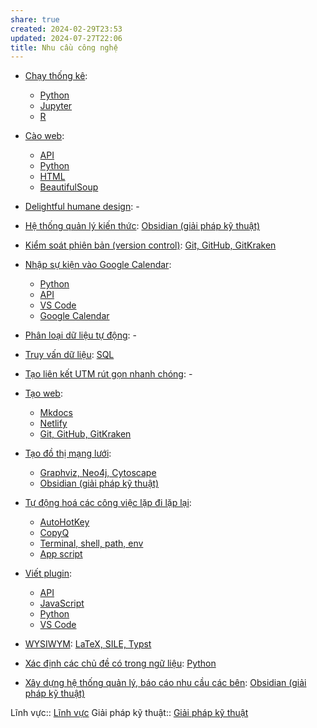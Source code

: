 ```yaml
---
share: true
created: 2024-02-29T23:53
updated: 2024-07-27T22:06
title: Nhu cầu công nghệ
---
```


- [Chạy thống kê](./Ch%E1%BA%A1y%20th%E1%BB%91ng%20k%C3%AA.md): 
    - [Python](../Gi%E1%BA%A3i%20ph%C3%A1p%20k%E1%BB%B9%20thu%E1%BA%ADt/Nghi%C3%AAn%20c%E1%BB%A9u/K%E1%BB%B9%20thu%E1%BA%ADt%20d%E1%BB%AF%20li%E1%BB%87u/Python.md)
    - [Jupyter](../Gi%E1%BA%A3i%20ph%C3%A1p%20k%E1%BB%B9%20thu%E1%BA%ADt/Nghi%C3%AAn%20c%E1%BB%A9u/K%E1%BB%B9%20thu%E1%BA%ADt%20d%E1%BB%AF%20li%E1%BB%87u/Jupyter.md)
    - [R](../Gi%E1%BA%A3i%20ph%C3%A1p%20k%E1%BB%B9%20thu%E1%BA%ADt/Nghi%C3%AAn%20c%E1%BB%A9u/K%E1%BB%B9%20thu%E1%BA%ADt%20d%E1%BB%AF%20li%E1%BB%87u/R.md)

- [Cào web](./C%C3%A0o%20web.md): 
    - [API](../Gi%E1%BA%A3i%20ph%C3%A1p%20k%E1%BB%B9%20thu%E1%BA%ADt/L%E1%BA%ADp%20tr%C3%ACnh/API.md)
    - [Python](../Gi%E1%BA%A3i%20ph%C3%A1p%20k%E1%BB%B9%20thu%E1%BA%ADt/Nghi%C3%AAn%20c%E1%BB%A9u/K%E1%BB%B9%20thu%E1%BA%ADt%20d%E1%BB%AF%20li%E1%BB%87u/Python.md)
    - [HTML](../Gi%E1%BA%A3i%20ph%C3%A1p%20k%E1%BB%B9%20thu%E1%BA%ADt/Web/HTML.md)
    - [BeautifulSoup](../Gi%E1%BA%A3i%20ph%C3%A1p%20k%E1%BB%B9%20thu%E1%BA%ADt/Web/BeautifulSoup.md)

- [Delightful humane design](./Delightful%20humane%20design.md): \-
- [Hệ thống quản lý kiến thức](./H%E1%BB%87%20th%E1%BB%91ng%20qu%E1%BA%A3n%20l%C3%BD%20ki%E1%BA%BFn%20th%E1%BB%A9c.md): [Obsidian (giải pháp kỹ thuật)](../Gi%E1%BA%A3i%20ph%C3%A1p%20k%E1%BB%B9%20thu%E1%BA%ADt/Nghi%C3%AAn%20c%E1%BB%A9u/Obsidian%20(gi%E1%BA%A3i%20ph%C3%A1p%20k%E1%BB%B9%20thu%E1%BA%ADt).md)
- [Kiểm soát phiên bản (version control)](./Ki%E1%BB%83m%20so%C3%A1t%20phi%C3%AAn%20b%E1%BA%A3n%20(version%20control).md): [Git, GitHub, GitKraken](../Gi%E1%BA%A3i%20ph%C3%A1p%20k%E1%BB%B9%20thu%E1%BA%ADt/Qu%E1%BA%A3n%20l%C3%BD%20phi%C3%AAn%20b%E1%BA%A3n%20b%E1%BA%B1ng%20Git/Git,%20GitHub,%20GitKraken.md)
- [Nhập sự kiện vào Google Calendar](./Nh%E1%BA%ADp%20s%E1%BB%B1%20ki%E1%BB%87n%20v%C3%A0o%20Google%20Calendar.md): 
    - [Python](../Gi%E1%BA%A3i%20ph%C3%A1p%20k%E1%BB%B9%20thu%E1%BA%ADt/Nghi%C3%AAn%20c%E1%BB%A9u/K%E1%BB%B9%20thu%E1%BA%ADt%20d%E1%BB%AF%20li%E1%BB%87u/Python.md)
    - [API](../Gi%E1%BA%A3i%20ph%C3%A1p%20k%E1%BB%B9%20thu%E1%BA%ADt/L%E1%BA%ADp%20tr%C3%ACnh/API.md)
    - [VS Code](../Gi%E1%BA%A3i%20ph%C3%A1p%20k%E1%BB%B9%20thu%E1%BA%ADt/L%E1%BA%ADp%20tr%C3%ACnh/VS%20Code.md)
    - [Google Calendar](../Gi%E1%BA%A3i%20ph%C3%A1p%20k%E1%BB%B9%20thu%E1%BA%ADt/Ph%E1%BA%A7n%20m%E1%BB%81m%20l%C3%A0m%20vi%E1%BB%87c%20nh%C3%B3m%20(groupware)/Google%20Calendar.md)

- [Phân loại dữ liệu tự động](./Ph%C3%A2n%20lo%E1%BA%A1i%20d%E1%BB%AF%20li%E1%BB%87u%20t%E1%BB%B1%20%C4%91%E1%BB%99ng.md): \-
- [Truy vấn dữ liệu](./Truy%20v%E1%BA%A5n%20d%E1%BB%AF%20li%E1%BB%87u.md): [SQL](../Gi%E1%BA%A3i%20ph%C3%A1p%20k%E1%BB%B9%20thu%E1%BA%ADt/Nghi%C3%AAn%20c%E1%BB%A9u/K%E1%BB%B9%20thu%E1%BA%ADt%20d%E1%BB%AF%20li%E1%BB%87u/SQL.md)
- [Tạo liên kết UTM rút gọn nhanh chóng](./T%E1%BA%A1o%20li%C3%AAn%20k%E1%BA%BFt%20UTM%20r%C3%BAt%20g%E1%BB%8Dn%20nhanh%20ch%C3%B3ng.md): \-
- [Tạo web](./T%E1%BA%A1o%20web.md): 
    - [Mkdocs](../Gi%E1%BA%A3i%20ph%C3%A1p%20k%E1%BB%B9%20thu%E1%BA%ADt/Web/Mkdocs.md)
    - [Netlify](../Gi%E1%BA%A3i%20ph%C3%A1p%20k%E1%BB%B9%20thu%E1%BA%ADt/Web/Netlify.md)
    - [Git, GitHub, GitKraken](../Gi%E1%BA%A3i%20ph%C3%A1p%20k%E1%BB%B9%20thu%E1%BA%ADt/Qu%E1%BA%A3n%20l%C3%BD%20phi%C3%AAn%20b%E1%BA%A3n%20b%E1%BA%B1ng%20Git/Git,%20GitHub,%20GitKraken.md)

- [Tạo đồ thị mạng lưới](./T%E1%BA%A1o%20%C4%91%E1%BB%93%20th%E1%BB%8B%20m%E1%BA%A1ng%20l%C6%B0%E1%BB%9Bi.md): 
    - [Graphviz, Neo4j, Cytoscape](../Gi%E1%BA%A3i%20ph%C3%A1p%20k%E1%BB%B9%20thu%E1%BA%ADt/Nghi%C3%AAn%20c%E1%BB%A9u/Graphviz,%20Neo4j,%20Cytoscape.md)
    - [Obsidian (giải pháp kỹ thuật)](../Gi%E1%BA%A3i%20ph%C3%A1p%20k%E1%BB%B9%20thu%E1%BA%ADt/Nghi%C3%AAn%20c%E1%BB%A9u/Obsidian%20(gi%E1%BA%A3i%20ph%C3%A1p%20k%E1%BB%B9%20thu%E1%BA%ADt).md)

- [Tự động hoá các công việc lặp đi lặp lại](./T%E1%BB%B1%20%C4%91%E1%BB%99ng%20ho%C3%A1%20c%C3%A1c%20c%C3%B4ng%20vi%E1%BB%87c%20l%E1%BA%B7p%20%C4%91i%20l%E1%BA%B7p%20l%E1%BA%A1i.md): 
    - [AutoHotKey](../Gi%E1%BA%A3i%20ph%C3%A1p%20k%E1%BB%B9%20thu%E1%BA%ADt/T%E1%BB%B1%20%C4%91%E1%BB%99ng%20ho%C3%A1/AutoHotKey.md)
    - [CopyQ](../Gi%E1%BA%A3i%20ph%C3%A1p%20k%E1%BB%B9%20thu%E1%BA%ADt/T%E1%BB%B1%20%C4%91%E1%BB%99ng%20ho%C3%A1/CopyQ.md)
    - [Terminal, shell, path, env](../Gi%E1%BA%A3i%20ph%C3%A1p%20k%E1%BB%B9%20thu%E1%BA%ADt/L%E1%BA%ADp%20tr%C3%ACnh/Terminal,%20shell,%20path,%20env.md)
    - [App script](../Gi%E1%BA%A3i%20ph%C3%A1p%20k%E1%BB%B9%20thu%E1%BA%ADt/T%E1%BB%B1%20%C4%91%E1%BB%99ng%20ho%C3%A1/App%20script.md)

- [Viết plugin](./Vi%E1%BA%BFt%20plugin.md): 
    - [API](../Gi%E1%BA%A3i%20ph%C3%A1p%20k%E1%BB%B9%20thu%E1%BA%ADt/L%E1%BA%ADp%20tr%C3%ACnh/API.md)
    - [JavaScript](../Gi%E1%BA%A3i%20ph%C3%A1p%20k%E1%BB%B9%20thu%E1%BA%ADt/Web/JavaScript.md)
    - [Python](../Gi%E1%BA%A3i%20ph%C3%A1p%20k%E1%BB%B9%20thu%E1%BA%ADt/Nghi%C3%AAn%20c%E1%BB%A9u/K%E1%BB%B9%20thu%E1%BA%ADt%20d%E1%BB%AF%20li%E1%BB%87u/Python.md)
    - [VS Code](../Gi%E1%BA%A3i%20ph%C3%A1p%20k%E1%BB%B9%20thu%E1%BA%ADt/L%E1%BA%ADp%20tr%C3%ACnh/VS%20Code.md)

- [WYSIWYM](./WYSIWYM.md): [LaTeX, SILE, Typst](../Gi%E1%BA%A3i%20ph%C3%A1p%20k%E1%BB%B9%20thu%E1%BA%ADt/Nghi%C3%AAn%20c%E1%BB%A9u/LaTeX,%20SILE,%20Typst.md)
- [Xác định các chủ đề có trong ngữ liệu](./X%C3%A1c%20%C4%91%E1%BB%8Bnh%20c%C3%A1c%20ch%E1%BB%A7%20%C4%91%E1%BB%81%20c%C3%B3%20trong%20ng%E1%BB%AF%20li%E1%BB%87u.md): [Python](../Gi%E1%BA%A3i%20ph%C3%A1p%20k%E1%BB%B9%20thu%E1%BA%ADt/Nghi%C3%AAn%20c%E1%BB%A9u/K%E1%BB%B9%20thu%E1%BA%ADt%20d%E1%BB%AF%20li%E1%BB%87u/Python.md)
- [Xây dựng hệ thống quản lý, báo cáo nhu cầu các bên](./X%C3%A2y%20d%E1%BB%B1ng%20h%E1%BB%87%20th%E1%BB%91ng%20qu%E1%BA%A3n%20l%C3%BD,%20b%C3%A1o%20c%C3%A1o%20nhu%20c%E1%BA%A7u%20c%C3%A1c%20b%C3%AAn.md): [Obsidian (giải pháp kỹ thuật)](../Gi%E1%BA%A3i%20ph%C3%A1p%20k%E1%BB%B9%20thu%E1%BA%ADt/Nghi%C3%AAn%20c%E1%BB%A9u/Obsidian%20(gi%E1%BA%A3i%20ph%C3%A1p%20k%E1%BB%B9%20thu%E1%BA%ADt).md)

Lĩnh vực:: [Lĩnh vực](../L%C4%A9nh%20v%E1%BB%B1c/index.md)
Giải pháp kỹ thuật:: [Giải pháp kỹ thuật](../Gi%E1%BA%A3i%20ph%C3%A1p%20k%E1%BB%B9%20thu%E1%BA%ADt/index.md)
